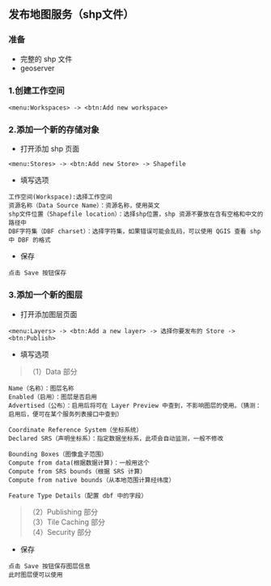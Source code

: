 ## 发布地图服务（shp文件）
### 准备
- 完整的 shp 文件
- geoserver
### 1.创建工作空间
```
<menu:Workspaces> -> <btn:Add new workspace>
```
### 2.添加一个新的存储对象
- 打开添加 shp 页面
```
<menu:Stores> -> <btn:Add new Store> -> Shapefile 
```
- 填写选项
```
工作空间(Workspace):选择工作空间
资源名称（Data Source Name）：资源名称，使用英文
shp文件位置（Shapefile location）：选择shp位置，shp 资源不要放在含有空格和中文的路径中
DBF字符集（DBF charset）：选择字符集，如果错误可能会乱码，可以使用 QGIS 查看 shp 中 DBF 的格式
```
- 保存
```
点击 Save 按钮保存
```
### 3.添加一个新的图层
- 打开添加图层页面
```
<menu:Layers> -> <btn:Add a new layer> -> 选择你要发布的 Store -> <btn:Publish> 
```
- 填写选项
> （1）Data 部分
```
Name（名称）：图层名称
Enabled（启用）：图层是否启用
Advertised（公布）：启用后将可在 Layer Preview 中查到，不影响图层的使用。（猜测：启用后，便可在某个服务列表接口中查到）

Coordinate Reference System（坐标系统）
Declared SRS（声明坐标系）：指定数据坐标系，此项会自动监测，一般不修改

Bounding Boxes（图像盒子范围）
Compute from data(根据数据计算)：一般用这个
Compute from SRS bounds（根据 SRS 计算）
Compute from native bounds（从本地范围计算经纬度）

Feature Type Details（配置 dbf 中的字段）
```
> （2）Publishing 部分  
> （3）Tile Caching 部分  
> （4）Security 部分
- 保存
```
点击 Save 按钮保存图层信息
此时图层便可以使用
```
